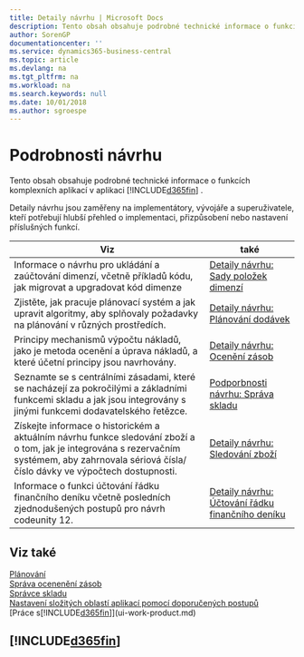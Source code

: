 ```yaml
---
title: Detaily návrhu | Microsoft Docs
description: Tento obsah obsahuje podrobné technické informace o funkcích komplexních aplikací v aplikaci Business Central.
author: SorenGP
documentationcenter: ''
ms.service: dynamics365-business-central
ms.topic: article
ms.devlang: na
ms.tgt_pltfrm: na
ms.workload: na
ms.search.keywords: null
ms.date: 10/01/2018
ms.author: sgroespe
---
```

# <a name="design-details"></a>Podrobnosti návrhu
Tento obsah obsahuje podrobné technické informace o funkcích komplexních aplikací v aplikaci [!INCLUDE[d365fin](includes/d365fin_md.md)] .  

 Detaily návrhu jsou zaměřeny na implementátory, vývojáře a superuživatele, kteří potřebují hlubší přehled o implementaci, přizpůsobení nebo nastavení příslušných funkcí.  

|**Viz**|**také**|  
|------------|-------------|  
|Informace o návrhu pro ukládání a zaúčtování dimenzí, včetně příkladů kódu, jak migrovat a upgradovat kód dimenze|[Detaily návrhu: Sady položek dimenzí](design-details-dimension-set-entries.md)|  
|Zjistěte, jak pracuje plánovací systém a jak upravit algoritmy, aby splňovaly požadavky na plánování v různých prostředích.|[Detaily návrhu: Plánování dodávek](design-details-supply-planning.md)|  
|Principy mechanismů výpočtu nákladů, jako je metoda ocenění a úprava nákladů, a které účetní principy jsou navrhovány.|[Detaily návrhu: Ocenění zásob](design-details-inventory-costing.md)|  
|Seznamte se s centrálními zásadami, které se nacházejí za pokročilými a základními funkcemi skladu a jak jsou integrovány s jinými funkcemi dodavatelského řetězce.|[Podporbnosti návrhu: Správa skladu](design-details-warehouse-management.md)|  
|Získejte informace o historickém a aktuálním návrhu funkce sledování zboží a o tom, jak je integrována s rezervačním systémem, aby zahrnovala sériová čísla/číslo dávky ve výpočtech dostupnosti.|[Detaily návrhu: Sledování zboží](design-details-item-tracking.md)|  
|Informace o funkci účtování řádku finančního deníku včetně posledních zjednodušených postupů pro návrh codeunity 12.|[Detaily návrhu: Účtování řádku finančního deníku](design-details-general-journal-post-line.md)|  

## <a name="see-also"></a>Viz také  
 [Plánování](production-planning.md)<x1 />   
 [Správa ocenenění zásob](finance-manage-inventory-costs.md)   
 [Správce skladu](warehouse-manage-warehouse.md)    
 [Nastavení složitých oblastí aplikací pomocí doporučených postupů](set-up-complex-application-areas-using-best-practices.md)  
 [Práce s[!INCLUDE[d365fin](includes/d365fin_md.md)]](ui-work-product.md)

 ## [!INCLUDE[d365fin](includes/free_trial_md.md)]  
  

